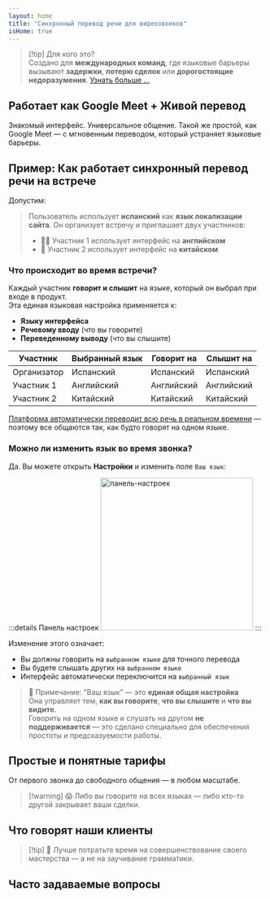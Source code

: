 ```yaml
---
layout: home
title: "Синхронный перевод речи для видеозвонков"
isHome: true
---
```


<HeroSection title="Общайтесь на **любом** языке" :typingSpeed="10" text="Синхронный перевод речи в **видеозвонках** — быстрая, четкая, безграничная коммуникация.">
<NavButton buttonLabel="Как это работает" buttonClass="brand" to="/#HowItWorks" />
<NavButton buttonLabel="Ассистент" buttonClass="alt" to="/chat" />
</HeroSection>

<span id="1"></span>
<FeatureBlock
    :card="{
      title: 'Перевод ≠ Понимание. Вот что дальше.',
      details: 'Независимо от языка, ваш голос будет услышан и понят так, словно вы говорите на одном языке.',
      items: [
        '✧ Естественно, в [реальном времени](./product/overview/how-it-works), без субтитров и задержек.',
        '✧ ИИ-перевод передает интонацию, намерения и профессиональную терминологию.',
      ],
      link: './product/overview/what-is-intermind',
      src: {
        light: '/media-kit/animals-cartoon-3-2.png',
        dark: '/1d.png',
      },
      inversion: false,
    }"
  />

<span id="2"></span>
<FeatureBlock
    :card="{
      title: 'Разум внутри ваших встреч',
      details: 'InterMind превращает каждый многоязычный звонок в четкие, доступные для поиска знания.',
      items: [
        '✧ **Спрашивайте что угодно** — ИИ находит ответы **во всех ваших встречах**.',
        '✧ Автоматически выделяет задачи, исполнителей и сроки.',
        '✧ Мгновенно суммирует ключевые моменты на любом языке.',
      ],
      link: './product/overview/how-it-works#🧩-deep-memory-deep-understanding',
      src: {
        light: '/2l.png',
        dark: '/2d.png',
      },
      inversion: true,
    }"
  />

<span id="3"></span>
<FeatureBlock
    :card="{
      title: 'Создан для серьезных встреч — не просто для разговоров',
      details: 'InterMind — это [профессиональная платформа для видеовстреч](./product/overview/video-meeting-platform), а не легковесное дополнение или плагин.',
      items: [
        '✧ Разрешение 1080p, умное подавление шума, планирование, модерация, демонстрация экрана, запись, субтитры, чат участников и интеграция с календарем — все встроено и **готово к использованию**.',
      ],
      link: './product/overview/video-meeting-platform',
      src: {
        light: '/3l.mp4',
        dark: '/3d.mp4',
      },
      inversion: false,
    }"
  />

<span id="4"></span>
<FeatureBlock
    :card="{
      title: 'Конфиденциальность там, где это важно',
      details: 'InterMind создан для критически важных разговоров — где конфиденциальность и контроль имеют первостепенное значение.',
      items: ['✧ [Зоны конфиденциальности](./product/overview/privacy-architecture) — ЕС, США, ЮВ Азия', '✧ **Нулевое обучение на данных**. Без доступа третьих лиц.'],
      link: './product/overview/privacy-architecture',
      src: {
        light: '/4l.png',
        dark: '/4d.png',
      },
      inversion: true,
    }"
  />

> [!tip] Для кого это?  
> Создано для **международных команд**, где языковые барьеры вызывают **задержки**, **потерю сделок** или **дорогостоящие недоразумения**. [Узнать больше ...](./product/overview/markets)

## Работает как Google Meet + Живой перевод

Знакомый интерфейс. Универсальное общение. Такой же простой, как Google Meet — с мгновенным переводом, который устраняет языковые барьеры.

<span id="HowItWorks"></span>

<FeatureCards
    :features="[
      {
        title: 'Бесплатная регистрация',
        details: 'Выберите язык и [создайте аккаунт](#Pricing).',
        icon: {
          light: '/signUp.png',
          dark: '/signUp.png',
        },
      },
      {
        title: 'Начните встречу',
        details: 'Создавайте мгновенно или планируйте заранее.',
        icon: {
          light: '/start.png',
          dark: '/start.png',
        },
      },
      {
        title: 'Присоединитесь к встрече',
        details: 'Нажмите на ссылку, введите имя, мгновенно присоединяйтесь.',
        icon: {
          light: '/join.png',
          dark: '/join.png',
        },
      },
      {
        title: 'Говорите на своём языке',
        details: 'Каждый говорит и слышит на своём родном языке.',
        icon: {
          light: '/meeting.png',
          dark: '/meeting.png',
        },
      },
    ]"
  />

<span id="Example"></span>

## Пример: Как работает синхронный перевод речи на встрече

Допустим:

> Пользователь использует **испанский** как **язык локализации сайта**. Он организует встречу и приглашает двух участников:
>
> - 🧑‍💼 Участник 1 использует интерфейс на **английском**
> - 👩 Участник 2 использует интерфейс на **китайском**

### Что происходит во время встречи?

Каждый участник **говорит и слышит** на языке, который он выбрал при входе в продукт.  
Эта единая языковая настройка применяется к:

- **Языку интерфейса**
- **Речевому вводу** (что вы говорите)
- **Переведенному выводу** (что вы слышите)

| Участник      | Выбранный язык | Говорит на | Слышит на |
| ------------- | -------------- | ---------- | --------- |
| Организатор   | Испанский      | Испанский  | Испанский |
| Участник 1    | Английский     | Английский | Английский|
| Участник 2    | Китайский      | Китайский  | Китайский |

[Платформа автоматически переводит всю речь в реальном времени](./product/overview/how-it-works) — поэтому все общаются так, как будто говорят на одном языке.

### Можно ли изменить язык во время звонка?

Да. Вы можете открыть **Настройки** и изменить поле `Ваш язык`:

:::details Панель настроек
<img src="/settings.png" alt="панель-настроек" width="300px" />
:::

Изменение этого означает:

- Вы должны говорить на `выбранном языке` для точного перевода
- Вы будете слышать других на `выбранном языке`
- Интерфейс автоматически переключится на `выбранный язык`

> 📌 Примечание: "Ваш язык" — это **единая общая настройка**  
> Она управляет тем, **как вы говорите**, **что вы слышите** и **что вы видите**.  
> Говорить на одном языке и слушать на другом **не поддерживается** — это сделано специально для обеспечения простоты и предсказуемости работы.

## Простые и понятные тарифы

От первого звонка до свободного общения — в любом масштабе.

<span id="Pricing"></span>

<PricingPlans
    :plans="[
      {
        title: '**Базовый** &nbsp 1 пользователь',
        price: '**Бесплатно**',
        details: 'без кредитной карты',
        items: [
          '**25** встреч',
          '**100** участников видеовстреч [💬](#3)',
          '**30** ГБ общего хранилища на пользователя',
          'Поиск по всем встречам [💬](#2)',
          'Синхронный перевод [💬](#1)',
        ],
      },
      {
        title: '**Про**  &nbsp 1-99 пользователей',
        price: '**$20** /месяц/пользователь при годовой оплате',
        details: 'или $25 при ежемесячной оплате',
        items: [
          '**Безлимитные** встречи',
          '**150** участников видеовстреч [💬](#3)',
          '**2** ТБ общего хранилища на пользователя',
          'Поиск по всем встречам [💬](#2)',
          'Синхронный перевод [💬](#1)',
        ],
      },
      {
        title: '**Бизнес** &nbsp 100+ пользователей',
        price: '**Индивидуальная цена**',
        details: 'Создан для конфиденциальности',
        items: [
          '**Безлимитные** встречи',
          '**500** участников видеовстреч [💬](#3)',
          '**5** ТБ общего хранилища на пользователя',
          'Поиск по всем встречам [💬](#2)',
          'Синхронный перевод [💬](#1)',
          '**Зоны приватности** [💬](#4)',
        ],
      },
    ]">
<AuthButton text="Попробовать бесплатно" buttonClass="brand" eventName="try_it_attempt" />
<AuthButton text="Купить сейчас" buttonClass="alt" mode="checkout" eventName="buy_now_attempt" />
<ContactForm buttonText="Связаться с нашей командой" buttonClass="alt" />
</PricingPlans>

> [!warning] 😱 Либо вы говорите на всех языках — либо кто-то другой закрывает ваши сделки.

<span id="Testimonials"></span>

## Что говорят наши клиенты

<AutoScrollTestimonials testimonialsUrl="/testimonials.json"/>

> [!tip] 🥇 Лучше потратьте время на совершенствование своего мастерства — а не на заучивание грамматики.

## Часто задаваемые вопросы

<span id="FAQ"></span>

<AccordionGroup
    :items="[
      {
        q: 'Какие языки поддерживает InterMind для перевода?',
        a: 'InterMind поддерживает **синхронный перевод** на следующих 19 языках:<br><br>- العربية (ar) – Арабский<br>- Čeština (cs) – Чешский<br>- Deutsch (de) – Немецкий<br>- English (en) – Английский<br>- Español (es) – Испанский<br>- Français (fr) – Французский<br>- हिन्दी (hi) – Хинди<br>- Magyar (hu) – Венгерский<br>- Italiano (it) – Итальянский<br>- 日本語 (ja) – Японский<br>- 한국어 (ko) – Корейский<br>- Nederlands (nl) – Голландский<br>- Polski (pl) – Польский<br>- Português (pt) – Португальский<br>- Русский (ru) – Русский<br>- Türkçe (tr) – Турецкий<br>- 中文 (zh) – Китайский<br><br>Мы постоянно расширяем этот список — новые языки добавляются с каждым крупным обновлением.',
      },
      {
        q: 'Кто такой Лицензированный пользователь и кто такой Участник?',
        a: '*Лицензированный пользователь* имеет бесплатную или платную лицензию на проведение встреч и может планировать встречи в рамках своего тарифного плана. *Участники* — это приглашенные лица, которым **не нужна учетная запись или лицензия** для присоединения, они могут подключаться с любого устройства **бесплатно**.',
      },
      {
        q: 'Сколько человек могут использовать одну лицензию InterMind?',
        a: 'Каждый *лицензированный пользователь* может проводить **неограниченное количество встреч**. Если нескольким членам команды нужно проводить встречи одновременно, каждому потребуется своя лицензия.',
      },
      {
        q: 'Какова максимальная продолжительность встречи?',
        a: 'Встречи могут длиться до **24 часов** на всех тарифных планах.',
      },
      {
        q: 'Есть ли ограничение на количество встреч, которые я могу проводить?',
        a: 'Тарифный план *Free Basic* включает **25 бесплатных встреч**. Планы *Pro* и *Business* предлагают неограниченное количество встреч с большим числом участников и расширенным контролем.',
      },
      {
        q: 'Как InterMind обеспечивает конфиденциальность и безопасность данных?',
        a: 'InterMind **обеспечивает конфиденциальность по умолчанию**. Все данные обрабатываются и хранятся в выбранной вами **Зоне конфиденциальности** — _ЕС_, _США_ или _Азия_. Мы соблюдаем требования [**GDPR**](https://gdpr.eu), [**CCPA**](https://oag.ca.gov/privacy/ccpa) и UAE PDPL, и **никогда не используем ваш контент** для обучения или доступа третьих лиц. Расширенное [управление Зоной конфиденциальности](./product/overview/privacy-architecture) доступно на тарифе **Business**.',
      },
      {
        q: 'Могу ли я попробовать InterMind перед покупкой тарифного плана?',
        a: 'Конечно. Тарифный план *Free Basic* предоставляет полный доступ к основным функциям с **25 бесплатными встречами** — включая **синхронный перевод** и **поиск по встречам**. Кредитная карта не требуется. Обновление возможно в любое время.',
      },
      {
        q: 'Что делать, если мне нужна помощь или поддержка?',
        a: 'Поддержка доступна через наш [центр помощи](./resources/help). Пользователи тарифа *Business* получают **приоритетную поддержку** с выделенным контактным лицом.',
      },
      {
        q: 'Как управлять подпиской (повысить, понизить или отменить)?',
        a: 'Вы можете изменить свой тарифный план в любое время через **настройки аккаунта**. Изменения вступают в силу **немедленно**. При отмене *Ежемесячные планы* отменяются в конце расчетного периода. *Годовые планы* можно отменить с **пропорциональным возвратом средств**.',
      },
      {
        q: 'Могу ли я использовать InterMind для вебинаров или крупных мероприятий?',
        a: 'Да. Тарифы *Pro* и *Business* идеально подходят для **крупных встреч и вебинаров** — с поддержкой до **500 участников** на тарифе *Business*.',
      },
    ]"/>

<HomeFooter
    :columns="[
      {
        title: 'ПРОДУКТ',
        links: [
          { text: 'Overview', link: './product/overview/what-is-intermind' },
          { text: 'Getting Started', link: './product/guide/getting-started' },
          { text: 'Testimonials', link: '#testimonials' },
          { text: 'Pricing', link: '#Pricing' },
        ],
      },
      {
        title: 'ПОДДЕРЖКА',
        links: [
          { text: 'Get Support', link: './resources/help' },
          { text: 'FAQ', link: '#FAQ' },
          { text: 'Privacy Policy', link: './resources/company/Privacy-Policy' },
          { text: 'AI Legal Guide', link: './resources/company/Legal-Regulations-for-AI-Services' },
          { text: 'Service Status', link: 'https://status.mind.com/' },
        ],
      },
      {
        title: 'РЕСУРСЫ',
        links: [
          { text: 'Blog', link: './blog' },
          { text: 'Brand Assets', link: './resources/media-kit' },
          { text: 'AI API / LLM Docs', link: 'https://mind.com/llms-full.txt' },
        ],
      },
      {
        title: 'КОМПАНИЯ',
        links: [
          { text: 'About', link: './resources/company/about' },
          { text: 'Team', link: './resources/company/team' },
          { text: 'Contacts', link: './resources/company/contacts' },
        ],
      },
    ]"/>